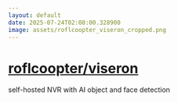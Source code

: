 ```yaml
---
layout: default
date: 2025-07-24T02:08:00.328900
image: assets/roflcoopter_viseron_cropped.png
---
```


# [roflcoopter/viseron](https://github.com/roflcoopter/viseron)

self-hosted NVR with AI object and face detection
